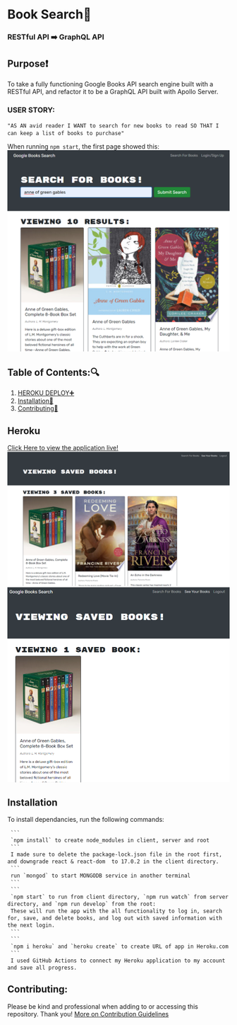 # Book Search:book:

### RESTful API :arrow_right: GraphQL API

## Purpose:heavy_exclamation_mark:

To take a fully functioning Google Books API search engine built with a RESTful API, and refactor it to be a GraphQL API built with Apollo Server.<br>

### USER STORY:

`"AS AN avid reader I WANT to search for new books to read SO THAT I can keep a list of books to purchase"`

When running `npm start`, the first page showed this:
![Initial book search in RESTFUL API](client/public/first-search.png)

## Table of Contents::mag:

1.  [ HEROKU DEPLOY:heavy_plus_sign: ](#heroku)
2.  [ Installation:hammer: ](#installation)
3.  [ Contributing:handshake: ](#contributing)

## Heroku

[Click Here to view the application live!](https://fast-ocean-62926.herokuapp.com/)
![Log In successful, and books are saving](client/public/saved-books.png)
![Deleted books, logged out, logged back in and the one saved book appears](client/public/deleted.png)

## Installation

To install dependancies, run the following commands:

     ```
     `npm install` to create node_modules in client, server and root
     ```
     I made sure to delete the package-lock.json file in the root first, and downgrade react & react-dom  to 17.0.2 in the client directory.
     ```
     run `mongod` to start MONGODB service in another terminal
     ```
     ```
     `npm start` to run from client directory, `npm run watch` from server directory, and `npm run develop` from the root:
     These will run the app with the all functionality to log in, search for, save, and delete books, and log out with saved information with the next login.
     ```
     ```
     `npm i heroku` and `heroku create` to create URL of app in Heroku.com
     ```
     I used GitHub Actions to connect my Heroku application to my account and save all progress.

## Contributing:

Please be kind and professional when adding to or accessing this repository. Thank you!
[More on Contribution Guidelines](https://github.com/verokoles/readme-generator/blob/f57cf6a98bf276960885496059df4b039247c985/contributing.md)
